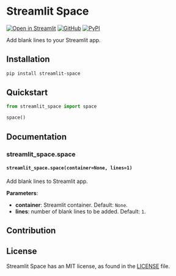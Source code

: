 # Streamlit Space

[![Open in Streamlit][share_badge]][share_link] [![GitHub][github_badge]][github_link] [![PyPI][pypi_badge]][pypi_link] 

Add blank lines to your Streamlit app.



## Installation

```bash
pip install streamlit-space
```



## Quickstart

```python
from streamlit_space import space

space()
```



## Documentation

### streamlit_space.space

#### `streamlit_space.space(container=None, lines=1)`

Add blank lines to Streamlit app.

**Parameters**:

* **container**: Streamlit container. Default: `None`.
* **lines**: number of blank lines to be added. Default: `1`.



## Contribution



## License

Streamlit Space has an MIT license, as found in the [LICENSE](https://github.com/imyizhang/streamlit_space/blob/main/LICENSE) file.



[share_badge]: https://static.streamlit.io/badges/streamlit_badge_black_white.svg
[share_link]: https://share.streamlit.io/imyizhang/streamlit-space/main/examples/example.py

[github_badge]: https://badgen.net/badge/icon/GitHub?icon=github&color=black&label
[github_link]: https://github.com/imyizhang/streamlit-space

[pypi_badge]: https://badgen.net/pypi/v/streamlit-space?icon=pypi&color=black&label
[pypi_link]: https://www.pypi.org/project/streamlit-space